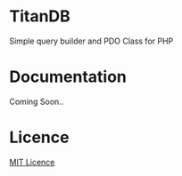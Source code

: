 # TitanDB
Simple query builder and PDO Class for PHP

# Documentation
Coming Soon..

# Licence
[MIT Licence][df1]

[df1]: <http://opensource.org/licenses/MIT>